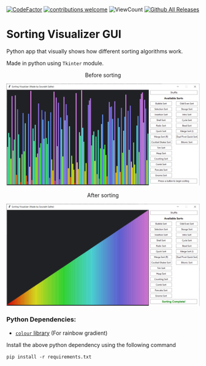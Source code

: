 [![CodeFactor](https://www.codefactor.io/repository/github/sourhub226/sorting-visualizer-python/badge)](https://www.codefactor.io/repository/github/sourhub226/sorting-visualizer-python)
[![contributions welcome](https://img.shields.io/badge/contributions-welcome-brightgreen.svg?style=flat)](https://github.com/sourhub226/sorting-visualizer-python/issues)
![ViewCount](https://views.whatilearened.today/views/github/sourhub226/sorting-visualizer-python.svg)
[![Github All Releases](https://img.shields.io/github/downloads/sourhub226/sorting-visualizer-python/total.svg)](https://github.com/sourhub226/sorting-visualizer-python/releases)

# Sorting Visualizer GUI

Python app that visually shows how different sorting algorithms work.

Made in python using `Tkinter` module.

<p align=center>Before sorting</p>

![GUI](before-sorting.png)

<p align=center>After sorting</p>

![GUI](after-sorting.png)

### Python Dependencies:

-   [`colour` library](https://pypi.org/project/colour/) (For rainbow gradient)

Install the above python dependency using the following command

    pip install -r requirements.txt
